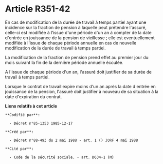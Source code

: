 # Article R351-42

En cas de modification de la durée de travail à temps partiel ayant une incidence sur la fraction de pension à laquelle peut
prétendre l'assuré, celle-ci est modifiée à l'issue d'une période d'un an à compter de la date d'entrée en jouissance de la
pension de vieillesse ; elle est eventuellement modifiée à l'issue de chaque période annuelle en cas de nouvelle modification
de la durée de travail à temps partiel.

La modification de la fraction de pension prend effet au premier jour du mois suivant la fin de la dernière période annuelle
écoulée.

A l'issue de chaque période d'un an, l'assuré doit justifier de sa durée de travail à temps partiel.

Lorsque le contrat de travail expire moins d'un an après la date d'entrée en jouissance de la pension, l'assuré doit
justifier à nouveau de sa situation à la date d'expiration du contrat.

**Liens relatifs à cet article**

	**Codifié par**:

	  - Décret n°85-1353 1985-12-17

	**Créé par**:

	  - Décret n°88-493 du 2 mai 1988 - art. 1 () JORF 4 mai 1988

	**Cité par**:

	  - Code de la sécurité sociale. - art. D634-1 (M)
